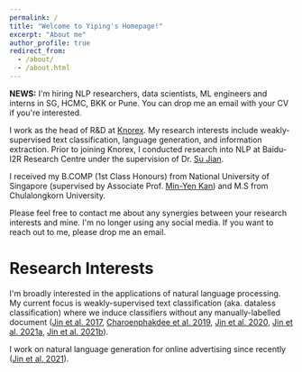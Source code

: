 ```yaml
---
permalink: /
title: "Welcome to Yiping's Homepage!"
excerpt: "About me"
author_profile: true
redirect_from: 
  - /about/
  - /about.html
---
```


**NEWS:** I'm hiring NLP researchers, data scientists, ML engineers and interns in SG, HCMC, BKK or Pune. You can drop me an email with your CV if you're interested.

I work as the head of R\&D at [Knorex](https://www.knorex.com/). My research interests include weakly-supervised text classification, language generation, and information extraction. Prior to joining Knorex, I conducted research into NLP at Baidu-I2R Research Centre under the supervision of Dr. [Su Jian](http://www.colips.org/~sujian/). 

I received my B.COMP (1st Class Honours) from National University of Singapore (supervised by Associate Prof. [Min-Yen Kan](https://www.comp.nus.edu.sg/~kanmy/index.html))  and M.S from Chulalongkorn University.

Please feel free to contact me about any synergies between your research interests and mine. I'm no longer using any social media. If you want to reach out to me, please drop me an email.

Research Interests
======

I'm broadly interested in the applications of natural language processing. My current focus is weakly-supervised text classification (aka. dataless classification) where we induce classifiers without any manually-labelled document ([Jin et al. 2017](https://www.aclweb.org/anthology/I17-1055.pdf), [Charoenphakdee et al. 2019](https://www.aclweb.org/anthology/D19-1411.pdf), [Jin et al. 2020](https://yipingnus.github.io/publication/2020-10-18-paper-title-number-5), [Jin et al. 2021a](https://arxiv.org/abs/2104.09765), [Jin et al. 2021b](https://arxiv.org/abs/2102.06429)). 

I work on natural language generation for online advertising since recently ([Jin et al. 2021](https://arxiv.org/abs/2102.05924)).
